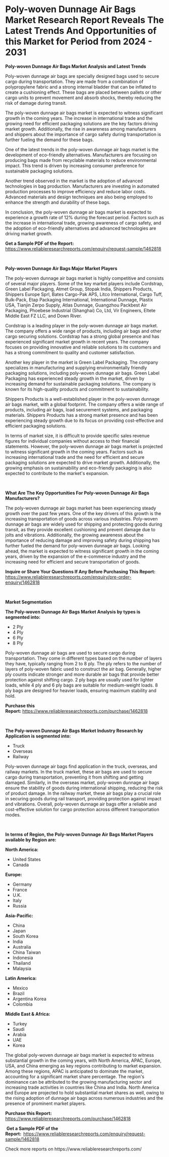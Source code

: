 <p><h1>Poly-woven Dunnage Air Bags Market Research Report Reveals The Latest Trends And Opportunities of this Market for Period from 2024 - 2031</h1></p><p><strong>Poly-woven Dunnage Air Bags Market Analysis and Latest Trends</strong></p>
<p><p>Poly-woven dunnage air bags are specially designed bags used to secure cargo during transportation. They are made from a combination of polypropylene fabric and a strong internal bladder that can be inflated to create a cushioning effect. These bags are placed between pallets or other cargo units to prevent movement and absorb shocks, thereby reducing the risk of damage during transit.</p><p>The poly-woven dunnage air bags market is expected to witness significant growth in the coming years. The increase in international trade and the growing need for efficient packaging solutions are the key factors driving market growth. Additionally, the rise in awareness among manufacturers and shippers about the importance of cargo safety during transportation is further fueling the demand for these bags.</p><p>One of the latest trends in the poly-woven dunnage air bags market is the development of eco-friendly alternatives. Manufacturers are focusing on producing bags made from recyclable materials to reduce environmental impact. This trend is driven by increasing consumer preference for sustainable packaging solutions.</p><p>Another trend observed in the market is the adoption of advanced technologies in bag production. Manufacturers are investing in automated production processes to improve efficiency and reduce labor costs. Advanced materials and design techniques are also being employed to enhance the strength and durability of these bags.</p><p>In conclusion, the poly-woven dunnage air bags market is expected to experience a growth rate of 12% during the forecast period. Factors such as the increase in international trade, growing awareness of cargo safety, and the adoption of eco-friendly alternatives and advanced technologies are driving market growth.</p></p>
<p><strong>Get a Sample PDF of the Report:&nbsp;</strong> <a href="https://www.reliableresearchreports.com/enquiry/request-sample/1462818">https://www.reliableresearchreports.com/enquiry/request-sample/1462818</a></p>
<p>&nbsp;</p>
<p><strong>Poly-woven Dunnage Air Bags Major Market Players</strong></p>
<p><p>The poly-woven dunnage air bags market is highly competitive and consists of several major players. Some of the key market players include Cordstrap, Green Label Packaging, Atmet Group, Stopak India, Shippers Products, Shippers Europe Sprl, Bates Cargo-Pak APS, Litco International, Cargo Tuff, Bulk-Pack, Etap Packaging International, International Dunnage, Plastix USA, Tianjin Zerpo Supply, Atlas Dunnage, Guangzhou Packbest Air Packaging, Phoebese Industrial (Shanghai) Co, Ltd, Vir Engineers, Eltete Middle East FZ LLC, and Down River.</p><p>Cordstrap is a leading player in the poly-woven dunnage air bags market. The company offers a wide range of products, including air bags and other cargo securing solutions. Cordstrap has a strong global presence and has experienced significant market growth in recent years. The company focuses on providing innovative and reliable solutions to its customers and has a strong commitment to quality and customer satisfaction.</p><p>Another key player in the market is Green Label Packaging. The company specializes in manufacturing and supplying environmentally friendly packaging solutions, including poly-woven dunnage air bags. Green Label Packaging has experienced steady growth in the market, driven by increasing demand for sustainable packaging solutions. The company is known for its high-quality products and commitment to sustainability.</p><p>Shippers Products is a well-established player in the poly-woven dunnage air bags market, with a global footprint. The company offers a wide range of products, including air bags, load securement systems, and packaging materials. Shippers Products has a strong market presence and has been experiencing steady growth due to its focus on providing cost-effective and efficient packaging solutions.</p><p>In terms of market size, it is difficult to provide specific sales revenue figures for individual companies without access to their financial statements. However, the poly-woven dunnage air bags market is projected to witness significant growth in the coming years. Factors such as increasing international trade and the need for efficient and secure packaging solutions are expected to drive market growth. Additionally, the growing emphasis on sustainability and eco-friendly packaging is also expected to contribute to the market's expansion.</p></p>
<p>&nbsp;</p>
<p><strong>What Are The Key Opportunities For Poly-woven Dunnage Air Bags Manufacturers?</strong></p>
<p><p>The poly-woven dunnage air bags market has been experiencing steady growth over the past few years. One of the key drivers of this growth is the increasing transportation of goods across various industries. Poly-woven dunnage air bags are widely used for shipping and protecting goods during transit, as they provide excellent cushioning and prevent damage due to jolts and vibrations. Additionally, the growing awareness about the importance of reducing damage and improving safety during shipping has further fueled the demand for poly-woven dunnage air bags. Looking ahead, the market is expected to witness significant growth in the coming years, driven by the expansion of the e-commerce industry and the increasing need for efficient and secure transportation of goods.</p></p>
<p><strong>Inquire or Share Your Questions If Any Before Purchasing This Report:</strong> <a href="https://www.reliableresearchreports.com/enquiry/pre-order-enquiry/1462818">https://www.reliableresearchreports.com/enquiry/pre-order-enquiry/1462818</a></p>
<p>&nbsp;</p>
<p><strong>Market Segmentation</strong></p>
<p><strong>The Poly-woven Dunnage Air Bags Market Analysis by types is segmented into:</strong></p>
<p><ul><li>2 Ply</li><li>4 Ply</li><li>6 Ply</li><li>8 Ply</li></ul></p>
<p><p>Poly-woven dunnage air bags are used to secure cargo during transportation. They come in different types based on the number of layers they have, typically ranging from 2 to 8 ply. The ply refers to the number of layers of poly-woven fabric used to construct the air bag. Generally, higher ply counts indicate stronger and more durable air bags that provide better protection against shifting cargo. 2 ply bags are usually used for lighter loads, while 4 ply and 6 ply bags are suitable for medium-weight loads. 8 ply bags are designed for heavier loads, ensuring maximum stability and hold.</p></p>
<p><strong>Purchase this Report:&nbsp;</strong><a href="https://www.reliableresearchreports.com/purchase/1462818">https://www.reliableresearchreports.com/purchase/1462818</a></p>
<p>&nbsp;</p>
<p><strong>The Poly-woven Dunnage Air Bags Market Industry Research by Application is segmented into:</strong></p>
<p><ul><li>Truck</li><li>Overseas</li><li>Railway</li></ul></p>
<p><p>Poly-woven dunnage air bags find application in the truck, overseas, and railway markets. In the truck market, these air bags are used to secure cargo during transportation, preventing it from shifting and getting damaged. Similarly, in the overseas market, poly-woven dunnage air bags ensure the stability of goods during international shipping, reducing the risk of product damage. In the railway market, these air bags play a crucial role in securing goods during rail transport, providing protection against impact and vibrations. Overall, poly-woven dunnage air bags offer a reliable and cost-effective solution for cargo protection across different transportation modes.</p></p>
<p>&nbsp;</p>
<p><strong>In terms of Region, the Poly-woven Dunnage Air Bags Market Players available by Region are:</strong></p>
<p>
    <p> <strong> North America: </strong>
        <ul>
            <li>United States</li>
            <li>Canada</li>
        </ul>
        </p> 
    <p> <strong> Europe: </strong>
        <ul>
            <li>Germany</li>
            <li>France</li>
            <li>U.K.</li>
            <li>Italy</li>
            <li>Russia</li>
        </ul>
        </p> 
    <p> <strong> Asia-Pacific: </strong>
        <ul>
            <li>China</li>
            <li>Japan</li>
            <li>South Korea</li>
            <li>India</li>
            <li>Australia</li>
            <li>China Taiwan</li>
            <li>Indonesia</li>
            <li>Thailand</li>
            <li>Malaysia</li>
        </ul>
        </p> 
    <p> <strong> Latin America: </strong>
        <ul>
            <li>Mexico</li>
            <li>Brazil</li>
            <li>Argentina Korea</li>
            <li>Colombia</li>
        </ul>
        </p> 
    <p> <strong> Middle East & Africa: </strong>
        <ul>
            <li>Turkey</li>
            <li>Saudi</li>
            <li>Arabia</li>
            <li>UAE</li>
            <li>Korea</li>
        </ul>
    </p>
    </p>
<p><p>The global poly-woven dunnage air bags market is expected to witness substantial growth in the coming years, with North America, APAC, Europe, USA, and China emerging as key regions contributing to market expansion. Among these regions, APAC is anticipated to dominate the market, accounting for a significant market share percentage. The region's dominance can be attributed to the growing manufacturing sector and increasing trade activities in countries like China and India. North America and Europe are projected to hold substantial market shares as well, owing to the rising adoption of dunnage air bags across numerous industries and the presence of prominent market players.</p></p>
<p><strong>Purchase this Report: </strong><a href="https://www.reliableresearchreports.com/purchase/1462818">https://www.reliableresearchreports.com/purchase/1462818</a></p>
<p>&nbsp;<strong>Get a Sample PDF of the Report:&nbsp;&nbsp;</strong><a href="https://www.reliableresearchreports.com/enquiry/request-sample/1462818">https://www.reliableresearchreports.com/enquiry/request-sample/1462818</a></p>
<p><strong></strong></p>
<p>Check more reports on https://www.reliableresearchreports.com/</p>